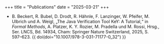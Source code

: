 +++
title = "Publications"
date = "2025-03-21"
+++

- B. Beckert, R. Bubel, D. Drodt, R. Hähnle, F. Lanzinger, W. Pfeifer, M. Ulbrich und A. Weigl, „The Java Verification Tool KeY: A Tutorial,“ in _Formal Methods_, A. Platzer, K. Y. Rozier, M. Pradella und M. Rossi, Hrsg., Ser. LNCS, Bd. 14934, Cham: Springer Nature Switzerland, 2025, S. 597–623. {{ doi(doi="10.1007/978-3-031-71177-0_32") }}

